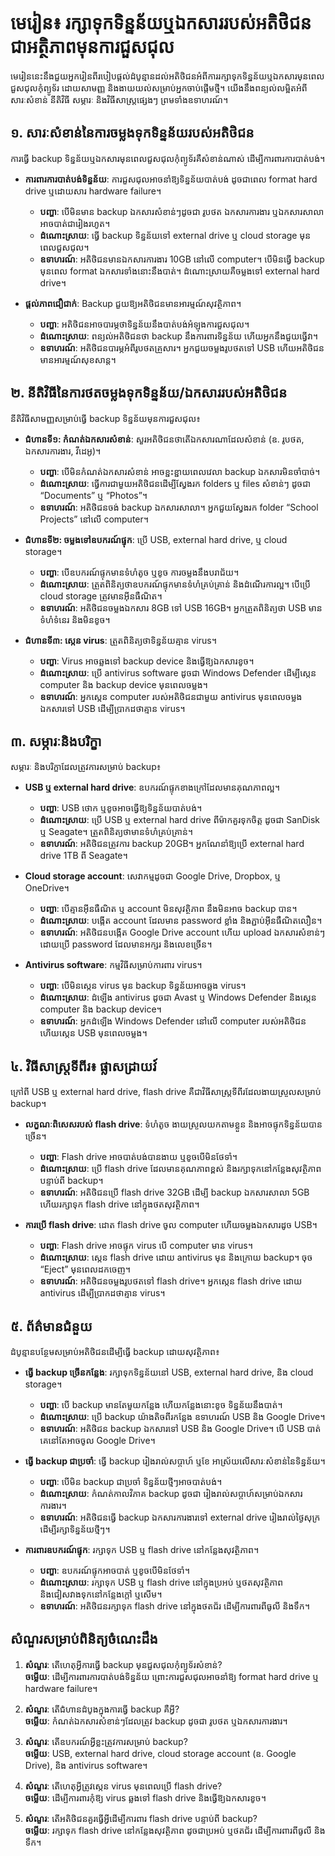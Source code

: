 # មេរៀន៖ រក្សាទុកទិន្នន័យឬឯកសាររបស់អតិថិជនជាអត្ថិភាពមុនការជួសជុល

មេរៀននេះនឹងជួយអ្នករៀនពីរបៀបផ្តល់ដំបូន្មានដល់អតិថិជនអំពីការរក្សាទុកទិន្នន័យឬឯកសារមុនពេលជួសជុលកុំព្យូទ័រ ដោយសាមញ្ញ និងងាយយល់សម្រាប់អ្នកចាប់ផ្តើមថ្មី។ យើងនឹងពន្យល់លម្អិតអំពីសារៈសំខាន់ នីតិវិធី សម្ភារៈ និងវិធីសាស្ត្រផ្សេងៗ ព្រមទាំងឧទាហរណ៍។

## ១. សារៈសំខាន់នៃការចម្លងទុកទិន្នន័យរបស់អតិថិជន
ការធ្វើ backup ទិន្នន័យឬឯកសារមុនពេលជួសជុលកុំព្យូទ័រគឺសំខាន់ណាស់ ដើម្បីការពារការបាត់បង់។

- **ការពារការបាត់បង់ទិន្នន័យ**: ការជួសជុលអាចនាំឱ្យទិន្នន័យបាត់បង់ ដូចជាពេល format hard drive ឬដោយសារ hardware failure។  
  - **បញ្ហា**: បើមិនមាន backup ឯកសារសំខាន់ៗដូចជា រូបថត ឯកសារការងារ ឬឯកសារសាលាអាចបាត់ជារៀងរហូត។  
  - **ដំណោះស្រាយ**: ធ្វើ backup ទិន្នន័យទៅ external drive ឬ cloud storage មុនពេលជួសជុល។  
  - **ឧទាហរណ៍**: អតិថិជនមានឯកសារការងារ 10GB នៅលើ computer។ បើមិនធ្វើ backup មុនពេល format ឯកសារទាំងនោះនឹងបាត់។ ដំណោះស្រាយគឺចម្លងទៅ external hard drive។

- **ផ្តល់ភាពជឿជាក់**: Backup ជួយឱ្យអតិថិជនមានអារម្មណ៍សុវត្ថិភាព។  
  - **បញ្ហា**: អតិថិជនអាចបារម្ភថាទិន្នន័យនឹងបាត់បង់អំឡុងការជួសជុល។  
  - **ដំណោះស្រាយ**: ពន្យល់អតិថិជនថា backup នឹងការពារទិន្នន័យ ហើយអ្នកនឹងជួយធ្វើវា។  
  - **ឧទាហរណ៍**: អតិថិជនបារម្ភអំពីរូបថតគ្រួសារ។ អ្នកជួយចម្លងរូបថតទៅ USB ហើយអតិថិជនមានអារម្មណ៍សុខសាន្ត។

## ២. នីតិវិធីនៃការថតចម្លងទុកទិន្នន័យ/ឯកសាររបស់អតិថិជន
នីតិវិធីសាមញ្ញសម្រាប់ធ្វើ backup ទិន្នន័យមុនការជួសជុល៖

- **ជំហានទី១: កំណត់ឯកសារសំខាន់**: សួរអតិថិជនថាតើឯកសារណាដែលសំខាន់ (ឧ. រូបថត, ឯកសារការងារ, វីដេអូ)។  
  - **បញ្ហា**: បើមិនកំណត់ឯកសារសំខាន់ អាចខ្ជះខ្ជាយពេលវេលា backup ឯកសារមិនចាំបាច់។  
  - **ដំណោះស្រាយ**: ធ្វើការជាមួយអតិថិជនដើម្បីស្វែងរក folders ឬ files សំខាន់ៗ ដូចជា “Documents” ឬ “Photos”។  
  - **ឧទាហរណ៍**: អតិថិជនចង់ backup ឯកសារសាលា។ អ្នកជួយស្វែងរក folder “School Projects” នៅលើ computer។

- **ជំហានទី២: ចម្លងទៅឧបករណ៍ផ្ទុក**: ប្រើ USB, external hard drive, ឬ cloud storage។  
  - **បញ្ហា**: បើឧបករណ៍ផ្ទុកមានទំហំតូច ឬខូច ការចម្លងនឹងបរាជ័យ។  
  - **ដំណោះស្រាយ**: ត្រួតពិនិត្យថាឧបករណ៍ផ្ទុកមានទំហំគ្រប់គ្រាន់ និងដំណើរការល្អ។ បើប្រើ cloud storage ត្រូវមានអ៊ីនធឺណិត។  
  - **ឧទាហរណ៍**: អតិថិជនចម្លងឯកសារ 8GB ទៅ USB 16GB។ អ្នកត្រួតពិនិត្យថា USB មានទំហំទំនេរ និងមិនខូច។

- **ជំហានទី៣: ស្កេន virus**: ត្រួតពិនិត្យថាទិន្នន័យគ្មាន virus។  
  - **បញ្ហា**: Virus អាចឆ្លងទៅ backup device និងធ្វើឱ្យឯកសារខូច។  
  - **ដំណោះស្រាយ**: ប្រើ antivirus software ដូចជា Windows Defender ដើម្បីស្កេន computer និង backup device មុនពេលចម្លង។  
  - **ឧទាហរណ៍**: អ្នកស្កេន computer របស់អតិថិជនជាមួយ antivirus មុនពេលចម្លងឯកសារទៅ USB ដើម្បីប្រាកដថាគ្មាន virus។

## ៣. សម្ភារៈនិងបរិក្ខា
សម្ភារៈ និងបរិក្ខាដែលត្រូវការសម្រាប់ backup៖

- **USB ឬ external hard drive**: ឧបករណ៍ផ្ទុកខាងក្រៅដែលមានគុណភាពល្អ។  
  - **បញ្ហា**: USB ថោក ឬខូចអាចធ្វើឱ្យទិន្នន័យបាត់បង់។  
  - **ដំណោះស្រាយ**: ប្រើ USB ឬ external hard drive ពីម៉ាកគួរទុកចិត្ត ដូចជា SanDisk ឬ Seagate។ ត្រួតពិនិត្យថាមានទំហំគ្រប់គ្រាន់។  
  - **ឧទាហរណ៍**: អតិថិជនត្រូវការ backup 20GB។ អ្នកណែនាំឱ្យប្រើ external hard drive 1TB ពី Seagate។

- **Cloud storage account**: សេវាកម្មដូចជា Google Drive, Dropbox, ឬ OneDrive។  
  - **បញ្ហា**: បើគ្មានអ៊ីនធឺណិត ឬ account មិនសុវត្ថិភាព នឹងមិនអាច backup បាន។  
  - **ដំណោះស្រាយ**: បង្កើត account ដែលមាន password ខ្លាំង និងភ្ជាប់អ៊ីនធឺណិតលឿន។  
  - **ឧទាហរណ៍**: អតិថិជនបង្កើត Google Drive account ហើយ upload ឯកសារសំខាន់ៗ ដោយប្រើ password ដែលមានអក្សរ និងលេខច្រើន។

- **Antivirus software**: កម្មវិធីសម្រាប់ការពារ virus។  
  - **បញ្ហា**: បើមិនស្កេន virus មុន backup ទិន្នន័យអាចឆ្លង virus។  
  - **ដំណោះស្រាយ**: ដំឡើង antivirus ដូចជា Avast ឬ Windows Defender និងស្កេន computer និង backup device។  
  - **ឧទាហរណ៍**: អ្នកដំឡើង Windows Defender នៅលើ computer របស់អតិថិជន ហើយស្កេន USB មុនពេលចម្លង។

## ៤. វិធីសាស្ត្រទីពីរ៖ ផ្លាសដ្រាយវ៍
ក្រៅពី USB ឬ external hard drive, flash drive គឺជាវិធីសាស្ត្រទីពីរដែលងាយស្រួលសម្រាប់ backup។

- **លក្ខណៈពិសេសរបស់ flash drive**: ទំហំតូច ងាយស្រួលយកតាមខ្លួន និងអាចផ្ទុកទិន្នន័យបានច្រើន។  
  - **បញ្ហា**: Flash drive អាចបាត់បង់បានងាយ ឬខូចបើមិនថែទាំ។  
  - **ដំណោះស្រាយ**: ប្រើ flash drive ដែលមានគុណភាពខ្ពស់ និងរក្សាទុកនៅកន្លែងសុវត្ថិភាពបន្ទាប់ពី backup។  
  - **ឧទាហរណ៍**: អតិថិជនប្រើ flash drive 32GB ដើម្បី backup ឯកសារសាលា 5GB ហើយរក្សាទុក flash drive នៅក្នុងថតសុវត្ថិភាព។

- **ការប្រើ flash drive**: ដោត flash drive ចូល computer ហើយចម្លងឯកសារដូច USB។  
  - **បញ្ហា**: Flash drive អាចផ្ទុក virus បើ computer មាន virus។  
  - **ដំណោះស្រាយ**: ស្កេន flash drive ដោយ antivirus មុន និងក្រោយ backup។ ចុច “Eject” មុនពេលដកចេញ។  
  - **ឧទាហរណ៍**: អតិថិជនចម្លងរូបថតទៅ flash drive។ អ្នកស្កេន flash drive ដោយ antivirus ដើម្បីប្រាកដថាគ្មាន virus។

## ៥. ព័ត៌មានជំនួយ
ដំបូន្មានបន្ថែមសម្រាប់អតិថិជនដើម្បីធ្វើ backup ដោយសុវត្ថិភាព៖

- **ធ្វើ backup ច្រើនកន្លែង**: រក្សាទុកទិន្នន័យនៅ USB, external hard drive, និង cloud storage។  
  - **បញ្ហា**: បើ backup មានតែមួយកន្លែង ហើយកន្លែងនោះខូច ទិន្នន័យនឹងបាត់។  
  - **ដំណោះស្រាយ**: ប្រើ backup យ៉ាងតិចពីរកន្លែង ឧទាហរណ៍ USB និង Google Drive។  
  - **ឧទាហរណ៍**: អតិថិជន backup ឯកសារទៅ USB និង Google Drive។ បើ USB បាត់ គេនៅតែអាចចូល Google Drive។

- **ធ្វើ backup ជាប្រចាំ**: ធ្វើ backup រៀងរាល់សប្តាហ៍ ឬខែ អាស្រ័យលើសារៈសំខាន់នៃទិន្នន័យ។  
  - **បញ្ហា**: បើមិន backup ជាប្រចាំ ទិន្នន័យថ្មីៗអាចបាត់បង់។  
  - **ដំណោះស្រាយ**: កំណត់កាលវិភាគ backup ដូចជា រៀងរាល់សប្តាហ៍សម្រាប់ឯកសារការងារ។  
  - **ឧទាហរណ៍**: អតិថិជនធ្វើ backup ឯកសារការងារទៅ external drive រៀងរាល់ថ្ងៃសុក្រ ដើម្បីរក្សាទិន្នន័យថ្មីៗ។

- **ការពារឧបករណ៍ផ្ទុក**: រក្សាទុក USB ឬ flash drive នៅកន្លែងសុវត្ថិភាព។  
  - **បញ្ហា**: ឧបករណ៍ផ្ទុកអាចបាត់ ឬខូចបើមិនថែទាំ។  
  - **ដំណោះស្រាយ**: រក្សាទុក USB ឬ flash drive នៅក្នុងប្រអប់ ឬថតសុវត្ថិភាព និងជៀសវាងទុកនៅកន្លែងក្តៅ ឬសើម។  
  - **ឧទាហរណ៍**: អតិថិជនរក្សាទុក flash drive នៅក្នុងថតជ័រ ដើម្បីការពារពីធូលី និងទឹក។

## សំណួរសម្រាប់ពិនិត្យចំណេះដឹង
1. **សំណួរ**: តើហេតុអ្វីការធ្វើ backup មុនជួសជុលកុំព្យូទ័រសំខាន់?  
   **ចម្លើយ**: ដើម្បីការពារការបាត់បង់ទិន្នន័យ ព្រោះការជួសជុលអាចនាំឱ្យ format hard drive ឬ hardware failure។  

2. **សំណួរ**: តើជំហានដំបូងក្នុងការធ្វើ backup គឺអ្វី?  
   **ចម្លើយ**: កំណត់ឯកសារសំខាន់ៗដែលត្រូវ backup ដូចជា រូបថត ឬឯកសារការងារ។  

3. **សំណួរ**: តើឧបករណ៍អ្វីខ្លះត្រូវការសម្រាប់ backup?  
   **ចម្លើយ**: USB, external hard drive, cloud storage account (ឧ. Google Drive), និង antivirus software។  

4. **សំណួរ**: តើហេតុអ្វីត្រូវស្កេន virus មុនពេលប្រើ flash drive?  
   **ចម្លើយ**: ដើម្បីការពារកុំឱ្យ virus ឆ្លងទៅ flash drive និងធ្វើឱ្យឯកសារខូច។  

5. **សំណួរ**: តើអតិថិជនគួរធ្វើអ្វីដើម្បីការពារ flash drive បន្ទាប់ពី backup?  
   **ចម្លើយ**: រក្សាទុក flash drive នៅកន្លែងសុវត្ថិភាព ដូចជាប្រអប់ ឬថតជ័រ ដើម្បីការពារពីធូលី និងទឹក។